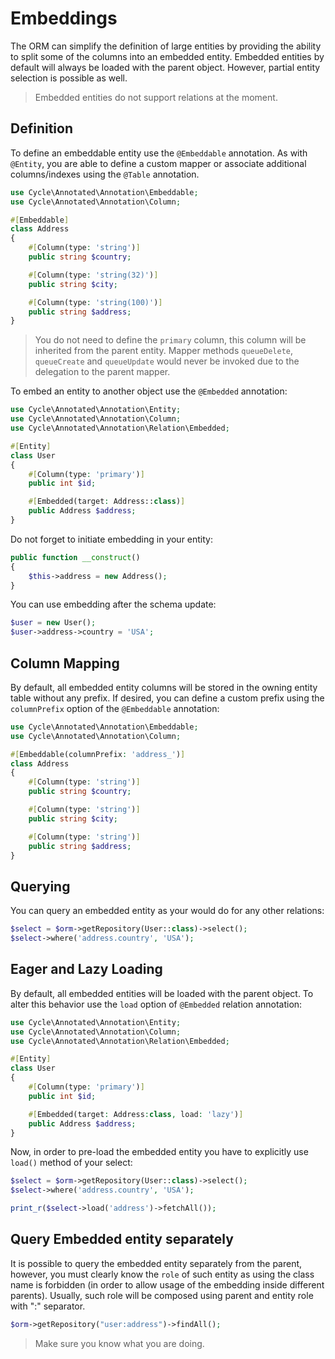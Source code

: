 # Embeddings
The ORM can simplify the definition of large entities by providing the ability to split some of the columns into an embedded entity. Embedded entities by default will always be loaded with the parent object. However, partial entity selection is possible as well.

> Embedded entities do not support relations at the moment.

## Definition
To define an embeddable entity use the `@Embeddable` annotation. As with `@Entity`, you are able to define a custom mapper or associate additional columns/indexes using the `@Table` annotation.

```php
use Cycle\Annotated\Annotation\Embeddable;
use Cycle\Annotated\Annotation\Column;

#[Embeddable]
class Address
{
    #[Column(type: 'string')]
    public string $country;

    #[Column(type: 'string(32)')]
    public string $city;

    #[Column(type: 'string(100)')]
    public string $address;
}
```

> You do not need to define the `primary` column, this column will be inherited from the parent entity. Mapper methods `queueDelete`, `queueCreate` and `queueUpdate` would never be invoked due to the delegation to the parent mapper.

To embed an entity to another object use the `@Embedded` annotation:

```php
use Cycle\Annotated\Annotation\Entity;
use Cycle\Annotated\Annotation\Column;
use Cycle\Annotated\Annotation\Relation\Embedded;

#[Entity]
class User
{
    #[Column(type: 'primary')]
    public int $id;

    #[Embedded(target: Address::class)]
    public Address $address;
}
```

Do not forget to initiate embedding in your entity:

```php
public function __construct()
{
    $this->address = new Address();
}
```

You can use embedding after the schema update:

```php
$user = new User();
$user->address->country = 'USA';
```

## Column Mapping
By default, all embedded entity columns will be stored in the owning entity table without any prefix.
If desired, you can define a custom prefix using the `columnPrefix` option of the `@Embeddable` annotation:

```php
use Cycle\Annotated\Annotation\Embeddable;
use Cycle\Annotated\Annotation\Column;

#[Embeddable(columnPrefix: 'address_')]
class Address
{
    #[Column(type: 'string')]
    public string $country;

    #[Column(type: 'string')]
    public string $city;

    #[Column(type: 'string')]
    public string $address;
}
```

## Querying
You can query an embedded entity as your would do for any other relations:

```php
$select = $orm->getRepository(User::class)->select();
$select->where('address.country', 'USA');
```

## Eager and Lazy Loading
By default, all embedded entities will be loaded with the parent object. To alter this behavior use the `load` option of `@Embedded` relation annotation:

```php
use Cycle\Annotated\Annotation\Entity;
use Cycle\Annotated\Annotation\Column;
use Cycle\Annotated\Annotation\Relation\Embedded;

#[Entity]
class User
{
    #[Column(type: 'primary')]
    public int $id;

    #[Embedded(target: Address:class, load: 'lazy')]
    public Address $address;
}
```

Now, in order to pre-load the embedded entity you have to explicitly use `load()` method of your select:

```php
$select = $orm->getRepository(User::class)->select();
$select->where('address.country', 'USA');

print_r($select->load('address')->fetchAll());
```

## Query Embedded entity separately
It is possible to query the embedded entity separately from the parent, however, you must clearly know the `role` of such entity as using the class name is forbidden (in order to allow usage of the embedding inside different parents). Usually, such role will be composed using parent and entity role with ":" separator.

```php
$orm->getRepository("user:address")->findAll();
```

> Make sure you know what you are doing.
